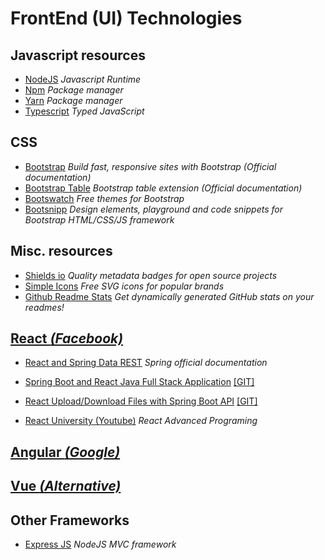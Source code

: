 # FrontEnd (UI) Technologies

## Javascript resources
- [NodeJS](https://nodejs.org/) _Javascript Runtime_
- [Npm](https://www.npmjs.com) _Package manager_
- [Yarn](https://yarnpkg.com/) _Package manager_
- [Typescript](https://www.typescriptlang.org/) _Typed JavaScript_

## CSS
- [Bootstrap](https://getbootstrap.com/) _Build fast, responsive sites with Bootstrap (Official documentation)_
- [Bootstrap Table](https://bootstrap-table.com/) _Bootstrap table extension (Official documentation)_
- [Bootswatch](https://bootswatch.com/)  _Free themes for Bootstrap_
- [Bootsnipp](https://bootsnipp.com/)    _Design elements, playground and code snippets for Bootstrap HTML/CSS/JS framework_

## Misc. resources
- [Shields io](https://shields.io/) _Quality metadata badges for open source projects_
- [Simple Icons](http://simpleicons.org/) _Free SVG icons for popular brands_
- [Github Readme Stats](https://github.com/anuraghazra/github-readme-stats) _Get dynamically generated GitHub stats on your readmes!_

## [React _(Facebook)_](https://reactjs.org/) 
- [React and Spring Data REST](https://spring.io/guides/tutorials/react-and-spring-data-rest/) *Spring official documentation*
- [Spring Boot and React Java Full Stack Application](https://www.springboottutorial.com/spring-boot-react-full-stack-crud-maven-application) [[GIT]](https://github.com/in28minutes/spring-boot-react-fullstack-examples/tree/master/spring-boot-react-crud-full-stack-with-maven)
- [React Upload/Download Files with Spring Boot API](https://bezkoder.com/react-file-upload-spring-boot/) [[GIT]](https://github.com/bezkoder/react-file-upload)

- [React University (Youtube)](https://www.youtube.com/channel/UCx4a8EMmXx-6RuJlyAKASoQ) _React Advanced Programing_ 

## [Angular _(Google)_](https://angularjs.org/)

## [Vue _(Alternative)_](https://vuejs.org/)

## Other Frameworks
- [Express JS](https://expressjs.com) _NodeJS MVC framework_

